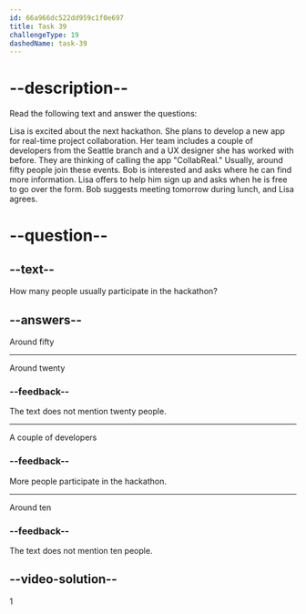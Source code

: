 ```yaml
---
id: 66a966dc522dd959c1f0e697
title: Task 39
challengeType: 19
dashedName: task-39
---
```


# --description--

Read the following text and answer the questions:

Lisa is excited about the next hackathon. She plans to develop a new app for real-time project collaboration. Her team includes a couple of developers from the Seattle branch and a UX designer she has worked with before. They are thinking of calling the app "CollabReal." Usually, around fifty people join these events. Bob is interested and asks where he can find more information. Lisa offers to help him sign up and asks when he is free to go over the form. Bob suggests meeting tomorrow during lunch, and Lisa agrees.

# --question--

## --text--

How many people usually participate in the hackathon?

## --answers--

Around fifty

---

Around twenty

### --feedback--

The text does not mention twenty people.

---

A couple of developers

### --feedback--

More people participate in the hackathon.

---

Around ten

### --feedback--

The text does not mention ten people.

## --video-solution--

1
